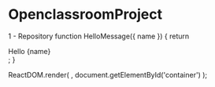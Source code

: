 # OpenclassroomProject
1 - Repository
function HelloMessage({ name }) {
  return <div>Hello {name}</div>;
}

ReactDOM.render(
  <HelloMessage name="a*AFeriel" />,
  document.getElementById('container')
);
